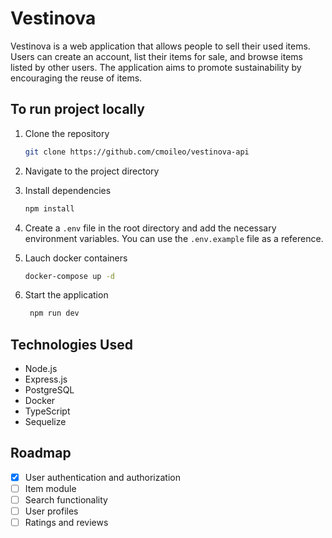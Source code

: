 # Vestinova

Vestinova is a web application that allows people to sell their used items. Users can create an account, list their items for sale, and browse items listed by other users. The application aims to promote sustainability by encouraging the reuse of items.

## To run project locally

1. Clone the repository
   ```bash
   git clone https://github.com/cmoileo/vestinova-api
    ```
   
2. Navigate to the project directory


3. Install dependencies
   ```bash
   npm install
   ```
   
4. Create a `.env` file in the root directory and add the necessary environment variables. You can use the `.env.example` file as a reference.


5. Lauch docker containers
   ```bash
   docker-compose up -d
   ```
   
6. Start the application
   ```bash
    npm run dev
    ```

## Technologies Used

- Node.js
- Express.js
- PostgreSQL
- Docker
- TypeScript
- Sequelize

## Roadmap

- [x] User authentication and authorization
- [ ] Item module
- [ ] Search functionality
- [ ] User profiles
- [ ] Ratings and reviews